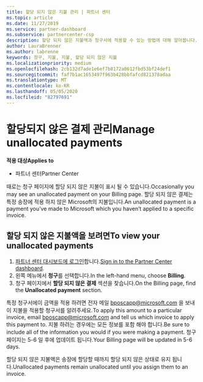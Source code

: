 ```yaml
---
title: 할당 되지 않은 지불 관리 | 파트너 센터
ms.topic: article
ms.date: 11/27/2019
ms.service: partner-dashboard
ms.subservice: partnercenter-csp
description: 할당 되지 않은 지불액과 청구서에 적용할 수 있는 방법에 대해 알아봅니다.
author: LauraBrenner
ms.author: labrenne
keywords: 청구, 지불, 지불, 할당 되지 않은 지불
ms.localizationpriority: medium
ms.openlocfilehash: 2cb132d7ade1e6ef7b8172a0612fbd53bf24def1
ms.sourcegitcommit: faf7b1ac1653497f963b428bbfafcd821378adaa
ms.translationtype: MT
ms.contentlocale: ko-KR
ms.lasthandoff: 05/05/2020
ms.locfileid: "82797691"
---
```

# <a name="manage-unallocated-payments"></a><span data-ttu-id="9014b-104">할당되지 않은 결제 관리</span><span class="sxs-lookup"><span data-stu-id="9014b-104">Manage unallocated payments</span></span>

<span data-ttu-id="9014b-105">**적용 대상**</span><span class="sxs-lookup"><span data-stu-id="9014b-105">**Applies to**</span></span>

- <span data-ttu-id="9014b-106">파트너 센터</span><span class="sxs-lookup"><span data-stu-id="9014b-106">Partner Center</span></span>

<span data-ttu-id="9014b-107">때로는 청구 페이지에 할당 되지 않은 지불이 표시 될 수 있습니다.</span><span class="sxs-lookup"><span data-stu-id="9014b-107">Occasionally you may see an unallocated payment on your Billing page.</span></span> <span data-ttu-id="9014b-108">할당 되지 않은 결제는 특정 송장에 적용 하지 않은 Microsoft의 지불입니다.</span><span class="sxs-lookup"><span data-stu-id="9014b-108">An unallocated payment is a payment you’ve made to Microsoft which you haven’t applied to a specific invoice.</span></span>

## <a name="to-view-your-unallocated-payments"></a><span data-ttu-id="9014b-109">할당 되지 않은 지불액을 보려면</span><span class="sxs-lookup"><span data-stu-id="9014b-109">To view your unallocated payments</span></span>

1.  <span data-ttu-id="9014b-110">[파트너 센터 대시보드에 로그인](https://partner.microsoft.com/en-us/dashboard/home)합니다.</span><span class="sxs-lookup"><span data-stu-id="9014b-110">[Sign in to the Partner Center dashboard](https://partner.microsoft.com/en-us/dashboard/home).</span></span>
2.  <span data-ttu-id="9014b-111">왼쪽 메뉴에서 **청구**를 선택합니다.</span><span class="sxs-lookup"><span data-stu-id="9014b-111">In the left-hand menu, choose **Billing**.</span></span>
3.  <span data-ttu-id="9014b-112">청구 페이지에서 **할당 되지 않은 결제** 섹션을 찾습니다.</span><span class="sxs-lookup"><span data-stu-id="9014b-112">On the Billing page, find the **Unallocated payment** section.</span></span> 

<span data-ttu-id="9014b-113">특정 청구서에이 금액을 적용 하려면 전자 메일 bposcapp@microsoft.com 을 보내이 지불을 적용할 청구서를 알려주세요.</span><span class="sxs-lookup"><span data-stu-id="9014b-113">To apply this amount to a particular invoice, email bposcapp@microsoft.com and tell us which invoice to apply this payment to.</span></span> <span data-ttu-id="9014b-114">지불 하려는 경우에는 모든 정보를 포함 해야 합니다.</span><span class="sxs-lookup"><span data-stu-id="9014b-114">Be sure to include all of the information you would if you were making a payment.</span></span> <span data-ttu-id="9014b-115">청구 페이지는 5-6 일 후에 업데이트 됩니다.</span><span class="sxs-lookup"><span data-stu-id="9014b-115">Your Billing page will be updated in 5-6 days.</span></span> 

<span data-ttu-id="9014b-116">할당 되지 않은 지불액은 송장에 할당할 때까지 할당 되지 않은 상태로 유지 됩니다.</span><span class="sxs-lookup"><span data-stu-id="9014b-116">Unallocated payments remain unallocated until you assign them to an invoice.</span></span> 
